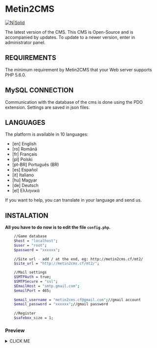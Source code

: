 Metin2CMS
=========
[![N|Solid](http://i.imgur.com/dS8151Q.png)](https://metin2cms.cf/v2)

The latest version of the CMS. This CMS is Open-Source and is accompanied by updates. To update to a newer version, enter in administrator panel.


REQUIREMENTS
------------

The minimum requirement by Metin2CMS that your Web server supports PHP 5.6.0.

MySQL CONNECTION
------------

Communication with the database of the cms is done using the PDO extension. Settings are saved in json files. 

LANGUAGES
------------
The platform is available in 10 languages:

  - [en]	English 	
  - [ro] 	Română 	
  - [fr] 	Français 	
  - [pl] 	Polski 	
  - [pt-BR] 	Português (BR) 	
  - [es] 	Español 	
  - [it] 	Italiano
  - [hu] 	Magyar 	
  - [de] 	Deutsch
  - [el] 	Ελληνικά
  
If you want to help, you can translate in your language and send us.

INSTALATION
------------

**All you have to do now is to edit the file `config.php`.**

```sh
	//Game database
	$host = "localhost";
	$user = "root";
	$password = "xxxxxx";
	
	//Site url - add / at the end, eg: http://metin2cms.cf/mt2/
	$site_url = "http://metin2cms.cf/mt2/";

	//Mail settings
	$SMTPAuth = true;
	$SMTPSecure = "ssl";
	$EmailHost = "smtp.gmail.com";
	$emailPort = 465;
	
	$email_username = "metin2cms.cf@gmail.com";//gmail account
	$email_password = "xxxxxx";//gmail password
	
	//Register
	$safebox_size = 1;
```

### Preview
<details><summary>CLICK ME</summary>
<p>
	<img src="https://i.imgur.com/EAR2Jc1.png"></img>
	<img src="https://i.imgur.com/PMnWEUy.png"></img>
	<img src="https://i.imgur.com/y4ivCJu.png"></img>
	<img src="https://i.imgur.com/GZgQ2tR.png"></img>
	<img src="https://i.imgur.com/1rRl1a5.png"></img>
	<img src="https://i.imgur.com/4884Z6K.png"></img>
	<img src="https://i.imgur.com/PC7CL34.png"></img>
	<img src="https://i.imgur.com/YSoe3CM.png"></img>
	<img src="https://i.imgur.com/J3zrrYK.png"></img>
</p>
</details>
